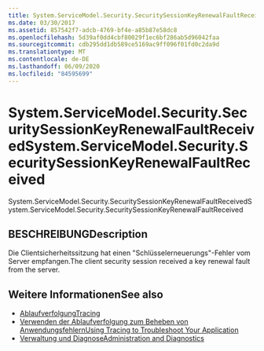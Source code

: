 ```yaml
---
title: System.ServiceModel.Security.SecuritySessionKeyRenewalFaultReceived
ms.date: 03/30/2017
ms.assetid: 857542f7-adcb-4769-bf4e-a85b87e58dc8
ms.openlocfilehash: 5d39af0dd4cbf80029f1ec6bf286ab5d96042faa
ms.sourcegitcommit: cdb295dd1db589ce5169ac9ff096f01fd0c2da9d
ms.translationtype: MT
ms.contentlocale: de-DE
ms.lasthandoff: 06/09/2020
ms.locfileid: "84595699"
---
```

# <a name="systemservicemodelsecuritysecuritysessionkeyrenewalfaultreceived"></a><span data-ttu-id="f580a-102">System.ServiceModel.Security.SecuritySessionKeyRenewalFaultReceived</span><span class="sxs-lookup"><span data-stu-id="f580a-102">System.ServiceModel.Security.SecuritySessionKeyRenewalFaultReceived</span></span>
<span data-ttu-id="f580a-103">System.ServiceModel.Security.SecuritySessionKeyRenewalFaultReceived</span><span class="sxs-lookup"><span data-stu-id="f580a-103">System.ServiceModel.Security.SecuritySessionKeyRenewalFaultReceived</span></span>  
  
## <a name="description"></a><span data-ttu-id="f580a-104">BESCHREIBUNG</span><span class="sxs-lookup"><span data-stu-id="f580a-104">Description</span></span>  
 <span data-ttu-id="f580a-105">Die Clientsicherheitssitzung hat einen "Schlüsselerneuerungs"-Fehler vom Server empfangen.</span><span class="sxs-lookup"><span data-stu-id="f580a-105">The client security session received a key renewal fault from the server.</span></span>  
  
## <a name="see-also"></a><span data-ttu-id="f580a-106">Weitere Informationen</span><span class="sxs-lookup"><span data-stu-id="f580a-106">See also</span></span>

- [<span data-ttu-id="f580a-107">Ablaufverfolgung</span><span class="sxs-lookup"><span data-stu-id="f580a-107">Tracing</span></span>](index.md)
- [<span data-ttu-id="f580a-108">Verwenden der Ablaufverfolgung zum Beheben von Anwendungsfehlern</span><span class="sxs-lookup"><span data-stu-id="f580a-108">Using Tracing to Troubleshoot Your Application</span></span>](using-tracing-to-troubleshoot-your-application.md)
- [<span data-ttu-id="f580a-109">Verwaltung und Diagnose</span><span class="sxs-lookup"><span data-stu-id="f580a-109">Administration and Diagnostics</span></span>](../index.md)
